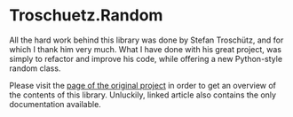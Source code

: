 Troschuetz.Random
=================

All the hard work behind this library was done by Stefan Troschütz, and for which I thank him very much. What I have done with his great project, was simply to refactor and improve his code, while offering a new Python-style random class.

Please visit the [page of the original project](http://www.codeproject.com/Articles/15102/NET-random-number-generators-and-distributions) in order to get an overview of the contents of this library. Unluckily, linked article also contains the only documentation available.
